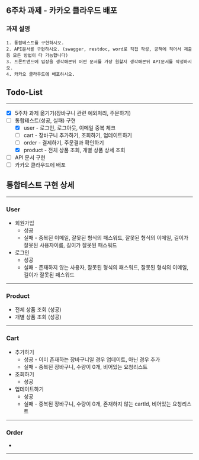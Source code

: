 ## 6주차 과제 - 카카오 클라우드 배포

### 과제 설명

```
1. 통합테스트를 구현하시오.
2. API문서를 구현하시오. (swagger, restdoc, word로 직접 작성, 공책에 적어서 제출 등 모든 방법이 다 가능합니다)
3. 프론트앤드에 입장을 생각해본뒤 어떤 문서를 가장 원할지 생각해본뒤 API문서를 작성하시오.
4. 카카오 클라우드에 배포하시오.
```

## Todo-List

---

- [x] 5주차 과제 옮기기(장바구니 관련 예외처리, 주문하기)
- [ ] 통합테스트(성공, 실패) 구현
  - [x] user - 로그인, 로그아웃, 이메일 중복 체크
  - [ ] cart - 장바구니 추가하기, 조회하기, 업데이트하기
  - [ ] order - 결제하기, 주문결과 확인하기
  - [x] product - 전체 상품 조회, 개별 상품 상세 조회
- [ ] API 문서 구현
- [ ] 카카오 클라우드에 배포

## 통합테스트 구현 상세

---

### User

- 회원가입
  - 성공
  - 실패 - 중복된 이메일, 잘못된 형식의 패스워드, 잘못된 형식의 이메일, 길이가 잘못된 사용자이름, 길이가 잘못된 패스워드
- 로그인
  - 성공
  - 실패 - 존재하지 않는 사용자, 잘못된 형식의 패스워드, 잘못된 형식의 이메일, 길이가 잘못된 패스워드

---

### Product

- 전체 상품 조회 (성공)
- 개별 상품 조회 (성공)
---

### Cart

- 추가하기
  - 성공 - 이미 존재하는 장바구니일 경우 업데이트, 아닌 경우 추가
  - 실패 - 중복된 장바구니, 수량이 0개, 비어있는 요청리스트
- 조회하기
  - 성공
- 업데이트하기
  - 성공
  - 실패 - 중복된 장바구니, 수량이 0개, 존재하지 않는 cartId, 비어있는 요청리스트

---

### Order

- 

---
